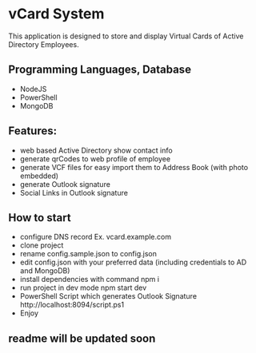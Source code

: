 # vCard System
This application is designed to store and display Virtual Cards of Active Directory Employees.

## Programming Languages, Database
- NodeJS
- PowerShell
- MongoDB

## Features:
- web based Active Directory show contact info
- generate qrCodes to web profile of employee
- generate VCF files for easy import them to Address Book (with photo embedded)
- generate Outlook signature
- Social Links in Outlook signature


## How to start
- configure DNS record Ex. vcard.example.com
- clone project
- rename config.sample.json to config.json
- edit config.json with your preferred data (including credentials to AD and MongoDB)
- install dependencies with command npm i
- run project in dev mode npm start dev
- PowerShell Script which generates Outlook Signature http://localhost:8094/script.ps1
- Enjoy



## readme will be updated soon
